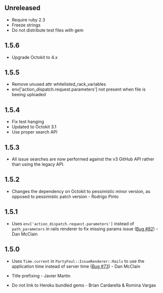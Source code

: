 ## Unreleased
 * Require ruby 2.3
 * Freeze strings
 * Do not distribute test files with gem

## 1.5.6
 * Upgrade Octokit to 4.x

## 1.5.5
 * Remove unused attr whitelisted\_rack\_variables
 * env['action_dispatch.request.parameters'] not present when file is
   beeing uploaded

## 1.5.4
 * Fix test hanging
 * Updated to Octokit 3.1
 * Use proper search API

## 1.5.3
 * All issue searches are now performed against the v3 GitHub API rather than
   using the legacy API.

## 1.5.2
 * Changes the dependency on Octokit to pessimistic minor version, as
   opposed to pessimistic patch version - Rodrigo Pinto

## 1.5.1

 * Uses `env['action_dispatch.request.parameters']` instead of
   `path_parameters` in rails renderer to fix missing params issue
   ([Bug #82](https://github.com/dockyard/party_foul/issues/82)) - Dan McClain

## 1.5.0

 * Uses `Time.current` in `PartyFoul::IssueRenderer::Rails` to use the
   application time instead of server time
   ([Bug #73](https://github.com/dockyard/party_foul/issues/73)) - Dan McClain

 * Title prefixing - Javier Martin
 * Do not link to Heroku bundled gems - Brian Cardarella & Romina Vargas
